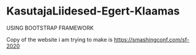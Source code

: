# KasutajaLiidesed-Egert-Klaamas
USING BOOTSTRAP FRAMEWORK


Copy of the website i am trying to make is https://smashingconf.com/sf-2020

